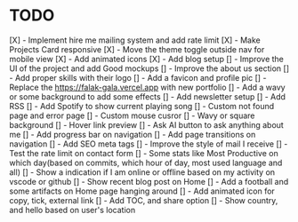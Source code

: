 # TODO

[X] - Implement hire me mailing system and add rate limit
[X] - Make Projects Card responsive
[X] - Move the theme toggle outside nav for mobile view
[X] - Add animated icons
[X] - Add blog setup
[] - Improve the UI of the project and add Good mockups
[] - Improve the about us section
[] - Add proper skills with their logo
[] - Add a favicon and profile pic
[] - Replace the <https://falak-gala.vercel.app> with new portfolio
[] - Add a wavy or some background to add some effects
[] - Add newsletter setup
[] - Add RSS
[] - Add Spotify to show current playing song
[] - Custom not found page and error page
[] - Custom mouse cusror
[] - Wavy or square background
[] - Hover link preview
[] - Ask AI button to ask anything about me
[] - Add progress bar on navigation
[] - Add page transitions on navigation
[] - Add SEO meta tags
[] - Improve the style of mail I receive
[] - Test the rate limit on contact form
[] - Some stats like Most Productive on which day(based on commits, which hour of day, most used language and all)
[] - Show a indication if I am online or offline based on my activity on vscode or github
[] - Show recent blog post on Home
[] - Add a football and some artifacts on Home page hanging around
[] - Add animated icon for copy, tick, external link
[] - Add TOC, and share option
[] - Show country, and hello based on user's location
